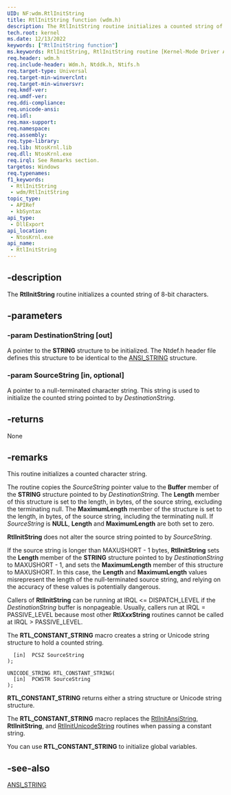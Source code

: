 ```yaml
---
UID: NF:wdm.RtlInitString
title: RtlInitString function (wdm.h)
description: The RtlInitString routine initializes a counted string of 8-bit characters.
tech.root: kernel
ms.date: 12/13/2022
keywords: ["RtlInitString function"]
ms.keywords: RtlInitString, RtlInitString routine [Kernel-Mode Driver Architecture], k109_c0bd87a9-811c-4312-b2b4-e82bdbfa5b8c.xml, kernel.rtlinitstring, wdm/RtlInitString
req.header: wdm.h
req.include-header: Wdm.h, Ntddk.h, Ntifs.h
req.target-type: Universal
req.target-min-winverclnt:
req.target-min-winversvr: 
req.kmdf-ver: 
req.umdf-ver: 
req.ddi-compliance: 
req.unicode-ansi: 
req.idl: 
req.max-support: 
req.namespace: 
req.assembly: 
req.type-library: 
req.lib: NtosKrnl.lib
req.dll: NtosKrnl.exe
req.irql: See Remarks section.
targetos: Windows
req.typenames: 
f1_keywords:
 - RtlInitString
 - wdm/RtlInitString
topic_type:
 - APIRef
 - kbSyntax
api_type:
 - DllExport
api_location:
 - NtosKrnl.exe
api_name:
 - RtlInitString
---
```


## -description

The **RtlInitString** routine initializes a counted string of 8-bit characters.

## -parameters

### -param DestinationString [out]

A pointer to the **STRING** structure to be initialized. The Ntdef.h header file defines this structure to be identical to the [ANSI_STRING](/windows/win32/api/ntdef/ns-ntdef-string) structure.

### -param SourceString [in, optional]

A pointer to a null-terminated character string. This string is used to initialize the counted string pointed to by *DestinationString*.

## -returns

None

## -remarks

This routine initializes a counted character string.

The routine copies the *SourceString* pointer value to the **Buffer** member of the **STRING** structure pointed to by *DestinationString*. The **Length** member of this structure is set to the length, in bytes, of the source string, excluding the terminating null. The **MaximumLength** member of the structure is set to the length, in bytes, of the source string, including the terminating null. If *SourceString* is **NULL**, **Length** and **MaximumLength** are both set to zero.

**RtlInitString** does not alter the source string pointed to by *SourceString*.

If the source string is longer than MAXUSHORT - 1 bytes, **RtlInitString** sets the **Length** member of the **STRING** structure pointed to by *DestinationString* to MAXUSHORT - 1, and sets the **MaximumLength** member of this structure to MAXUSHORT.  In this case, the **Length** and **MaximumLength** values misrepresent the length of the null-terminated source string, and relying on the accuracy of these values is potentially dangerous.

Callers of **RtlInitString** can be running at IRQL <= DISPATCH_LEVEL if the *DestinationString* buffer is nonpageable. Usually, callers run at IRQL = PASSIVE_LEVEL because most other **Rtl*Xxx*String** routines cannot be called at IRQL > PASSIVE_LEVEL.

The **RTL_CONSTANT_STRING** macro creates a string or Unicode string structure to hold a counted string.

```cppSTRING RTL_CONSTANT_STRING(
  [in]  PCSZ SourceString
);

UNICODE_STRING RTL_CONSTANT_STRING(
  [in]  PCWSTR SourceString
);
```

**RTL_CONSTANT_STRING** returns either a string structure or Unicode string structure.

The **RTL_CONSTANT_STRING** macro replaces the [RtlInitAnsiString](./nf-wdm-rtlinitansistring.md), **RtlInitString**, and [RtlInitUnicodeString](./nf-wdm-rtlinitunicodestring.md) routines when passing a constant string.

You can use **RTL_CONSTANT_STRING** to initialize global variables.

## -see-also

[ANSI_STRING](/windows/win32/api/ntdef/ns-ntdef-string)